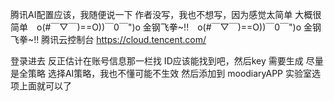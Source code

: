 腾讯AI配置应该，我随便说一下 作者没写，我也不想写，因为感觉太简单
大概很简单　o(#￣▽￣)==O))￣0￣")o 金钢飞拳~!!　o(#￣▽￣)==O))￣0￣")o 金钢飞拳~!!
腾讯云控制台
https://cloud.tencent.com/

登录进去 反正估计在账号信息那一栏找 ID应该能找到吧，然后key 需要生成 尽量是全策略 选择AI策略，我也不懂可能不生效 然后添加到 moodiaryAPP 实验室选项上面就可以了
